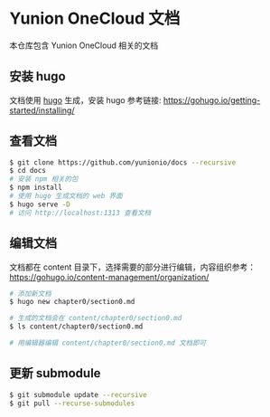 # Yunion OneCloud 文档

本仓库包含 Yunion OneCloud 相关的文档

## 安装 hugo

文档使用 [hugo](https://github.com/gohugoio/hugo) 生成，安装 hugo 参考链接: https://gohugo.io/getting-started/installing/

## 查看文档

```bash
$ git clone https://github.com/yunionio/docs --recursive
$ cd docs
# 安装 npm 相关的包
$ npm install
# 使用 hugo 生成文档的 web 界面
$ hugo serve -D
# 访问 http://localhost:1313 查看文档
```

## 编辑文档

文档都在 content 目录下，选择需要的部分进行编辑，内容组织参考：https://gohugo.io/content-management/organization/

```bash
# 添加新文档
$ hugo new chapter0/section0.md

# 生成的文档会在 content/chapter0/section0.md
$ ls content/chapter0/section0.md

# 用编辑器编辑 content/chapter0/section0.md 文档即可
```

## 更新 submodule

```bash
$ git submodule update --recursive
$ git pull --recurse-submodules
```
